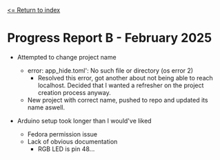 [<= Return to index](./index.md)

# Progress Report B \- February 2025

* Attempted to change project name
  * error: app_hide.toml': No such file or directory (os error 2)
    * Resolved this error, got another about not being able to reach localhost. Decided that I wanted a refresher on the project creation process anyway.
  * New project with correct name, pushed to repo and updated its name aswell.

* Arduino setup took longer than I would've liked
  * Fedora permission issue
  * Lack of obvious documentation
    * RGB LED is pin 48...


